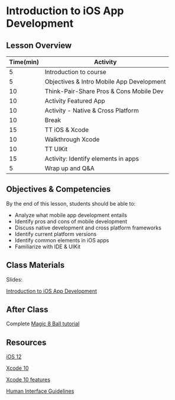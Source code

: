 # Introduction to iOS App Development

## Lesson Overview

| **Time(min)** | **Activity**                              |
| ------------- | ------------------------------------------|
| 5             | Introduction to course                    |
| 5             | Objectives & Intro Mobile App Development |
| 10            | Think-Pair-Share Pros & Cons Mobile Dev   |
| 10            | Activity Featured App                     |
| 10            | Activity - Native & Cross Platform        |
| 10            | Break                                     |
| 15            | TT iOS & Xcode                            |
| 10            | Walkthrough Xcode                         |
| 10            | TT UIKit                                  |
| 15            | Activity: Identify elements in apps       |
| 5             | Wrap up and Q&A                           |

## Objectives & Competencies

By the end of this lesson, students should be able to:

- Analyze what mobile app development entails
- Identify pros and cons of mobile development
- Discuss native development and cross platform frameworks
- Identify current platform versions
- Identify common elements in iOS apps
- Familiarize with IDE & UIKit

## Class Materials

Slides:

[Introduction to iOS App Development](https://docs.google.com/presentation/d/1U0K65MGwAeD9m8TiNnXustSiM-cVK-_y-Frvi3jXQTA/edit?usp=sharing)

## After Class

Complete [Magic 8 Ball tutorial](https://www.makeschool.com/academy/track/learn-how-to-build-apps--magic-8-ball)

## Resources

[iOS 12](https://www.apple.com/ios/ios-12/)

[Xcode 10](https://developer.apple.com/xcode/)

[Xcode 10 features](https://www.youtube.com/watch?v=RwO5HKuqLEg)

[Human Interface Guidelines](https://developer.apple.com/design/human-interface-guidelines/ios/overview/interface-essentials/)
